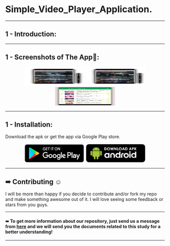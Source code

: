 # Simple_Video_Player_Application.

***
## 1 - Introduction:

***
## 1 - Screenshots of The App📱:

<p  href="url" align="center"  >
  <img src="https://github.com/AhmedSamirScience/Simple_Video_Player_Application./blob/main/pic1.jpg" height="60" width="190"  />
 <img src="https://github.com/AhmedSamirScience/Simple_Video_Player_Application./blob/main/pic2.jpg" height="60" width="190" /> 
   <img src="https://github.com/AhmedSamirScience/Simple_Video_Player_Application./blob/main/pic3.jpg" height="60" width="190" /> 
</p>

***
## 1 - Installation:

Download the apk or get the app via Google Play store.

<p  href="url" align="center"  >
  <img src="https://github.com/AhmedSamirScience/Simple_Video_Player_Application./blob/main/playstorelogo.png" height="60" width="190"  />
 <img src="https://github.com/AhmedSamirScience/Simple_Video_Player_Application./blob/main/apkpic.png" height="60" width="190" /> 
</p>
 
***
## ➠ Contributing ☺
I will be more than happy if you decide to contribute and/or fork my repo and make something awesome out of it. I will love seeing some feedback or stars from you guys.

***
#### ➠ To get more information about our repository, just send us a message from [here](https://www.linkedin.com/in/ahmedsamir13/) and we will send you the documents related to this study for a better understanding!
 
***
